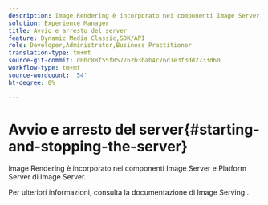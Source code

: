 ```yaml
---
description: Image Rendering è incorporato nei componenti Image Server e Platform Server di Image Server.
solution: Experience Manager
title: Avvio e arresto del server
feature: Dynamic Media Classic,SDK/API
role: Developer,Administrator,Business Practitioner
translation-type: tm+mt
source-git-commit: d0bc88f55f857762b3bab4c76d1e3f3dd2733d60
workflow-type: tm+mt
source-wordcount: '54'
ht-degree: 0%

---
```



# Avvio e arresto del server{#starting-and-stopping-the-server}

Image Rendering è incorporato nei componenti Image Server e Platform Server di Image Server.

Per ulteriori informazioni, consulta la documentazione di Image Serving .
